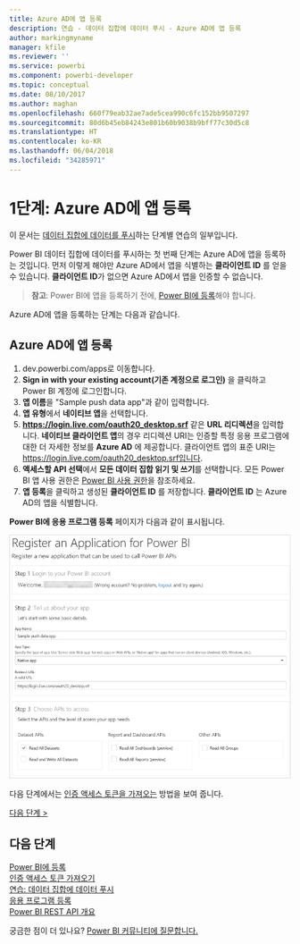 ```yaml
---
title: Azure AD에 앱 등록
description: 연습 - 데이터 집합에 데이터 푸시 - Azure AD에 앱 등록
author: markingmyname
manager: kfile
ms.reviewer: ''
ms.service: powerbi
ms.component: powerbi-developer
ms.topic: conceptual
ms.date: 08/10/2017
ms.author: maghan
ms.openlocfilehash: 660f79eab32ae7ade5cea990c6fc152bb9507297
ms.sourcegitcommit: 80d6b45eb84243e801b60b9038b9bff77c30d5c8
ms.translationtype: HT
ms.contentlocale: ko-KR
ms.lasthandoff: 06/04/2018
ms.locfileid: "34285971"
---
```

# <a name="step-1-register-an-app-with-azure-ad"></a>1단계: Azure AD에 앱 등록
이 문서는 [데이터 집합에 데이터를 푸시](walkthrough-push-data.md)하는 단계별 연습의 일부입니다.

Power BI 데이터 집합에 데이터를 푸시하는 첫 번째 단계는 Azure AD에 앱을 등록하는 것입니다. 먼저 이렇게 해야만 Azure AD에서 앱을 식별하는 **클라이언트 ID** 를 얻을 수 있습니다. **클라이언트 ID**가 없으면 Azure AD에서 앱을 인증할 수 없습니다.

> **참고**: Power BI에 앱을 등록하기 전에, [Power BI에 등록](create-an-azure-active-directory-tenant.md)해야 합니다.
> 
> 

Azure AD에 앱을 등록하는 단계는 다음과 같습니다.

## <a name="register-an-app-in-azure-ad"></a>Azure AD에 앱 등록
1. dev.powerbi.com/apps로 이동합니다.
2. **Sign in with your existing account(기존 계정으로 로그인)** 을 클릭하고 Power BI 계정에 로그인합니다.
3. **앱 이름**을 "Sample push data app"과 같이 입력합니다.
4. **앱 유형**에서 **네이티브 앱**을 선택합니다.
5. **https://login.live.com/oauth20_desktop.srf** 같은 **URL 리디렉션**을 입력합니다. **네이티브 클라이언트 앱**의 경우 리디렉션 URI는 인증할 특정 응용 프로그램에 대한 더 자세한 정보를 **Azure AD** 에 제공합니다. 클라이언트 앱의 표준 URI는 https://login.live.com/oauth20_desktop.srf입니다.
6. **액세스할 API 선택**에서 **모든 데이터 집합 읽기 및 쓰기**를 선택합니다. 모든 Power BI 앱 사용 권한은 [Power BI 사용 권한](power-bi-permissions.md)을 참조하세요.
7. **앱 등록**을 클릭하고 생성된 **클라이언트 ID** 를 저장합니다. **클라이언트 ID** 는 Azure AD의 앱을 식별합니다.

**Power BI에 응용 프로그램 등록** 페이지가 다음과 같이 표시됩니다.

![](media/walkthrough-push-data-register-app-with-azure-ad/powerbi-developer-sample-register-app.png)

다음 단계에서는 [인증 액세스 토큰을 가져오는](walkthrough-push-data-get-token.md) 방법을 보여 줍니다.

[다음 단계 >](walkthrough-push-data-get-token.md)

## <a name="next-steps"></a>다음 단계
[Power BI에 등록](create-an-azure-active-directory-tenant.md)  
[인증 액세스 토큰 가져오기](walkthrough-push-data-get-token.md)  
[연습: 데이터 집합에 데이터 푸시](walkthrough-push-data.md)  
[응용 프로그램 등록](register-app.md)  
[Power BI REST API 개요](overview-of-power-bi-rest-api.md)  

궁금한 점이 더 있나요? [Power BI 커뮤니티에 질문합니다.](http://community.powerbi.com/)

